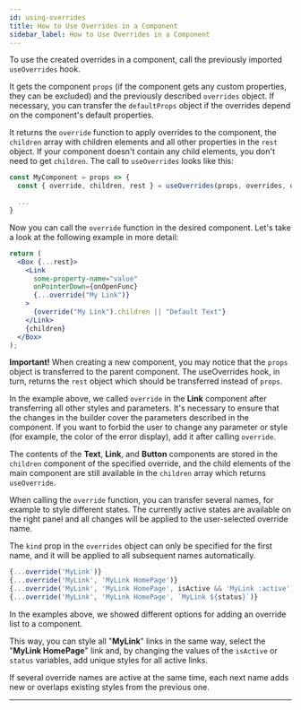 ```yaml
---
id: using-overrides
title: How to Use Overrides in a Component
sidebar_label: How to Use Overrides in a Component
---
```


To use the created overrides in a component, call the previously imported `useOverrides` hook.

It gets the component `props` (if the component gets any custom properties, they can be excluded) and the previously described `overrides` object. If necessary, you can transfer the `defaultProps` object if the overrides depend on the component's default properties.

It returns the `override` function to apply overrides to the component, the `children` array with children elements and all other properties in the `rest` object. If your component doesn't contain any child elements, you don't need to get `children`. The call to `useOverrides` looks like this:

```js
const MyComponent = props => {
  const { override, children, rest } = useOverrides(props, overrides, defaultProps);

  ...
}
```

Now you can call the `override` function in the desired component. Let's take a look at the following example in more detail:

```jsx
return (
  <Box {...rest}>
    <Link
      some-property-name="value"
      onPointerDown={onOpenFunc}
      {...override("My Link")}
    >
      {override("My Link").children || "Default Text"}
    </Link>
    {children}
  </Box>
);
```

**Important!** When creating a new component, you may notice that the `props` object is transferred to the parent component. The useOverrides hook, in turn, returns the `rest` object which should be transferred instead of `props`.

In the example above, we called `override` in the **Link** component after transferring all other styles and parameters. It's necessary to ensure that the changes in the builder cover the parameters described in the component. If you want to forbid the user to change any parameter or style (for example, the color of the error display), add it after calling `override`.

The contents of the **Text**, **Link**, and **Button** components are stored in the `children` component of the specified override, and the child elements of the main component are still available in the `children` array which returns `useOverride`.

When calling the `override` function, you can transfer several names, for example to style different states. The currently active states are available on the right panel and all changes will be applied to the user-selected override name.

The `kind` prop in the `overrides` object can only be specified for the first name, and it will be applied to all subsequent names automatically.

```js
{...override('MyLink')}
{...override('MyLink', 'MyLink HomePage')}
{...override('MyLink', 'MyLink HomePage', isActive && 'MyLink :active')}
{...override('MyLink', 'MyLink HomePage', `MyLink ${status}`)}
```

In the examples above, we showed different options for adding an override list to a component.

This way, you can style all "**MyLink**" links in the same way, select the "**MyLink HomePage**" link and, by changing the values of the `isActive` or `status` variables, add unique styles for all active links.

If several override names are active at the same time, each next name adds new or overlaps existing styles from the previous one.

---
